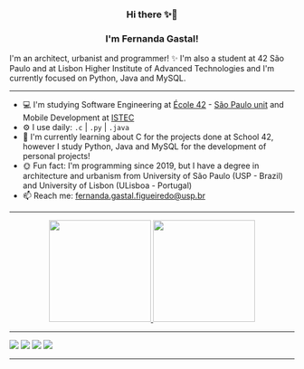 <h3 align="center">Hi there ✨🚀</h3>
<h3 align="center">I'm Fernanda Gastal! </h3>

I'm an architect, urbanist and programmer! ✨
I'm also a student at 42 São Paulo and at Lisbon Higher Institute of Advanced Technologies and I'm currently focused on Python, Java and MySQL.

---

- 💻 I'm  studying Software Engineering at [École 42](https://www.42.fr/) - [São Paulo unit](https://www.42sp.org.br/) and Mobile Development at [ISTEC](http://www.istec.pt/index.php/ctesp-desenvolvimento-para-dispositivos-moveis/)
- ⚙️ I use daily:  `.c` | `.py` | `.java`
- 🌻 I'm currently learning about C for the projects done at School 42, however I study Python, Java and MySQL for the development of personal projects!
- 🌞 Fun fact: I'm programming since 2019, but I have a degree in architecture and urbanism from University of São Paulo (USP - Brazil) and University of Lisbon (ULisboa - Portugal)
- 📫 Reach me: fernanda.gastal.figueiredo@usp.br

---

<div align="center">
  <a href="https://github.com/fegastal">
  <img height="180em" src="https://github-readme-stats.vercel.app/api?username=fegastal&show_icons=true&theme=dracula&include_all_commits=true&count_private=true"/>
  <img height="180em" src="https://github-readme-stats.vercel.app/api/top-langs/?username=fegastal&layout=compact&langs_count=7&theme=dracula"/>
</div>

---

<div> 
  <a href="https://www.instagram.com/fegastal/" target="_blank"><img src="https://img.shields.io/badge/-Instagram-%23E4405F?style=for-the-badge&logo=instagram&logoColor=white" target="_blank"></a>
 <a href="https://discord.gg/7QrbMzuT" target="_blank"><img src="https://img.shields.io/badge/Discord-7289DA?style=for-the-badge&logo=discord&logoColor=white" target="_blank"></a> 
  <a href = "mailto:fernanda.gastal.figueiredo@usp.br"><img src="https://img.shields.io/badge/-Gmail-%23333?style=for-the-badge&logo=gmail&logoColor=white" target="_blank"></a>
  <a href="https://www.linkedin.com/in/fernandagastal/" target="_blank"><img src="https://img.shields.io/badge/-LinkedIn-%230077B5?style=for-the-badge&logo=linkedin&logoColor=white" target="_blank"></a> 
  
</div>

---
  
<!--
**Yaten/Yaten** is a ✨ _special_ ✨ repository because its `README.md` (this file) appears on your GitHub profile.

Here are some ideas to get you started:

- 🔭 I’m currently working on ...
- 🌱 I’m currently learning ...
- 👯 I’m looking to collaborate on ...
- 🤔 I’m looking for help with ...
- 💬 Ask me about ...
- 📫 How to reach me: ...
- 😄 Pronouns: ...
- ⚡ Fun fact: ...
-->
